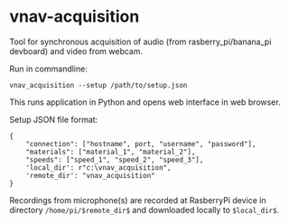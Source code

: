 # vnav-acquisition

Tool for synchronous acquisition of audio (from rasberry_pi/banana_pi devboard)
and video from webcam.

Run in commandline:
```commandline
vnav_acquisition --setup /path/to/setup.json
```
This runs application in Python and opens web interface in web browser.

Setup JSON file format:
```
{
    "connection": ["hostname", port, "username", "password"], 
    "materials": ["material_1", "material_2"],
    "speeds": ["speed_1", "speed_2", "speed_3"],
    'local_dir': r"c:\vnav_acquisition",
    'remote_dir': "vnav_acquisition"    
}
```

Recordings from microphone(s) are recorded at RasberryPi device in directory `/home/pi/$remote_dir$` and downloaded locally to `$local_dir$`.